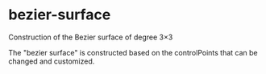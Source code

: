 # bezier-surface
Construction of the Bezier surface of degree 3×3

The "bezier surface" is constructed based on the сontrolPoints that can be changed and customized.
